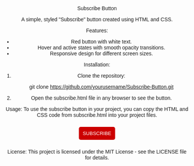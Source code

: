 Subscribe Button

A simple, styled "Subscribe" button created using HTML and CSS.

Features:
- Red button with white text.
- Hover and active states with smooth opacity transitions.
- Responsive design for different screen sizes.

Installation:
1. Clone the repository:
   
   git clone https://github.com/yourusername/Subscribe-Button.git

2. Open the subscribe.html file in any browser to see the button.

Usage:
To use the subscribe button in your project, you can copy the HTML and CSS code from subscribe.html into your project files.

<!DOCTYPE html>
<html>
<head>
    <title>Subscribe</title>
    <style>
        body {
            font-family: Arial;
            text-align: center;
            margin-top: 20%;
        }
        .subscribe-button {
            background-color: rgb(204, 0, 0);
            color: white;
            border: none;
            border-radius: 5px;
            margin: 10px;
            padding: 10px;
            transition: opacity 0.15s;
            display: inline-block;
        }
        .subscribe-button:hover {
            opacity: 0.7;
        }
        .subscribe-button:active {
            opacity: 0.4;
            transition: none;
        }
    </style>
</head>
<body>
    <button class="subscribe-button">SUBSCRIBE</button>
</body>
</html>

License:
This project is licensed under the MIT License - see the LICENSE file for details.
